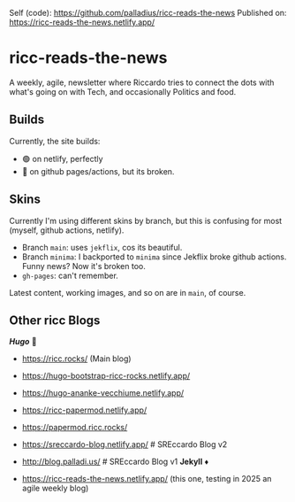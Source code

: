 Self (code): https://github.com/palladius/ricc-reads-the-news
Published on: https://ricc-reads-the-news.netlify.app/

# ricc-reads-the-news

A weekly, agile, newsletter where Riccardo tries to connect the dots with what's going on with Tech, and occasionally Politics and food.

## Builds

Currently, the site builds:

* 🟢 on netlify, perfectly
* 🔴 on github pages/actions, but its broken.

## Skins

Currently I'm using different skins by branch, but this is confusing for most (myself, github actions, netlify).

* Branch `main`: uses `jekflix`, cos its beautiful.
* Branch  `minima`: I backported to `minima` since Jekflix broke github actions. Funny news? Now it's broken too.
* `gh-pages`: can't remember.

Latest content, working images, and so on are in `main`, of course.

## Other ricc Blogs

***Hugo***  🦫

* https://ricc.rocks/ (Main blog)
* https://hugo-bootstrap-ricc-rocks.netlify.app/
* https://hugo-ananke-vecchiume.netlify.app/
* https://ricc-papermod.netlify.app/
* https://papermod.ricc.rocks/
* https://sreccardo-blog.netlify.app/ # SREccardo Blog v2
* http://blog.palladi.us/ # SREccardo Blog v1
**Jekyll** ♦️

* https://ricc-reads-the-news.netlify.app/ (this one, testing in 2025 an agile weekly blog)
